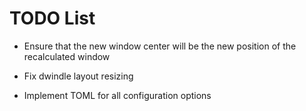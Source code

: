 # TODO List

- Ensure that the new window center will be the new position of the recalculated window
- Fix dwindle layout resizing

- Implement TOML for all configuration options
